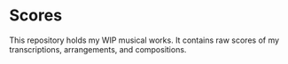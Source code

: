 # Scores
This repository holds my WIP musical works. It contains raw scores of my transcriptions, arrangements, and compositions.